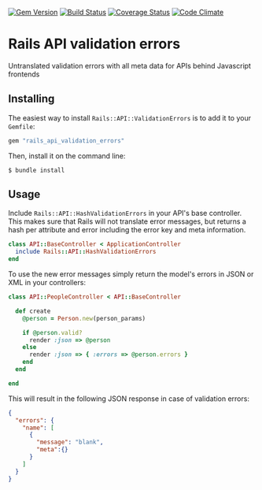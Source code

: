 [![Gem Version](http://img.shields.io/gem/v/rails_api_validation_errors.svg)](https://rubygems.org/gems/rails_api_validation_errors)
[![Build Status](http://img.shields.io/travis/lawitschka/rails-api-validation-errors.svg)](https://travis-ci.org/lawitschka/rails-api-validation-errors)
[![Coverage Status](http://img.shields.io/coveralls/lawitschka/rails-api-validation-errors.svg)](https://coveralls.io/r/lawitschka/rails-api-validation-errors)
[![Code Climate](http://img.shields.io/codeclimate/github/lawitschka/rails-api-validation-errors.svg)](https://codeclimate.com/github/lawitschka/rails-api-validation-errors)

# Rails API validation errors

Untranslated validation errors with all meta data for APIs behind Javascript frontends


## Installing

The easiest way to install `Rails::API::ValidationErrors` is to add it to your
`Gemfile`:

```ruby
gem "rails_api_validation_errors"
```

Then, install it on the command line:

```
$ bundle install
```

## Usage

Include `Rails::API::HashValidationErrors` in your API's base controller. This makes
sure that Rails will not translate error messages, but returns a hash per attribute
and error including the error key and meta information.

```ruby
class API::BaseController < ApplicationController
  include Rails::API::HashValidationErrors
end
```

To use the new error messages simply return the model's errors in JSON or XML
in your controllers:

```ruby
class API::PeopleController < API::BaseController

  def create
    @person = Person.new(person_params)

    if @person.valid?
      render :json => @person
    else
      render :json => { :errors => @person.errors }
    end
  end

end
```

This will result in the following JSON response in case of validation errors:

```json
{
  "errors": {
    "name": [
      {
        "message": "blank",
        "meta":{}
      }
    ]
  }
}
```
